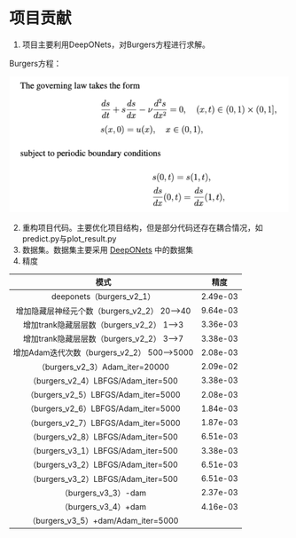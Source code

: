 # 项目贡献

1. 项目主要利用DeepONets，对Burgers方程进行求解。

Burgers方程：

![](md_file/bugers_equation.png)

2. 重构项目代码。主要优化项目结构，但是部分代码还存在耦合情况，如predict.py与plot_result.py
3. 数据集。数据集主要采用 [DeepONets](https://github.com/PredictiveIntelligenceLab/Physics-informed-DeepONets.git) 中的数据集
4. 精度

|                 模式                  | 精度       |
|:-----------------------------------:|----------|
|       deeponets（burgers_v2_1）       | 2.49e-03 |
|  增加隐藏层神经元个数（burgers_v2_2） 20-->40   | 9.64e-03 |
|  增加trank隐藏层层数（burgers_v2_2） 1-->3   | 3.36e-03 |
|  增加trank隐藏层层数（burgers_v2_2） 3-->7   | 3.38e-03 |
| 增加Adam迭代次数（burgers_v2_2） 500-->5000 | 2.08e-03 |
|    （burgers_v2_3）Adam_iter=20000    | 2.09e-02 |
|  （burgers_v2_4）LBFGS/Adam_iter=500  | 3.38e-03 |
| （burgers_v2_5）LBFGS/Adam_iter=5000  | 2.08e-03 |
| （burgers_v2_6）LBFGS/Adam_iter=5000  | 1.84e-03 |
| （burgers_v2_7）LBFGS/Adam_iter=5000  | 1.87e-03 |
|  （burgers_v2_8）LBFGS/Adam_iter=500  | 6.51e-03 |
|  （burgers_v3_1）LBFGS/Adam_iter=500  | 3.38e-03 |
|  （burgers_v3_2）LBFGS/Adam_iter=500  | 6.51e-03 |
|  （burgers_v3_2）LBFGS/Adam_iter=500  | 6.51e-03 |
|         （burgers_v3_3）-dam          | 2.37e-03 |
|         （burgers_v3_4）+dam          | 4.16e-03  |
|  （burgers_v3_5）+dam/Adam_iter=5000  |          |


